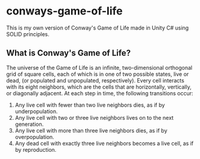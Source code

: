 # conways-game-of-life
This is my own version of Conway's Game of Life made in Unity C# using SOLID principles.

## What is Conway's Game of Life?
 The universe of the Game of Life is an infinite, two-dimensional orthogonal grid of square
 cells, each of which is in one of two possible states, live or dead, (or populated and
 unpopulated, respectively). Every cell interacts with its eight neighbors, which are the cells
 that are horizontally, vertically, or diagonally adjacent. At each step in time, the following
 transitions occur:
 1. Any live cell with fewer than two live neighbors dies, as if by underpopulation.
 2. Any live cell with two or three live neighbors lives on to the next generation.
 3. Any live cell with more than three live neighbors dies, as if by overpopulation.
 4. Any dead cell with exactly three live neighbors becomes a live cell, as if by reproduction.